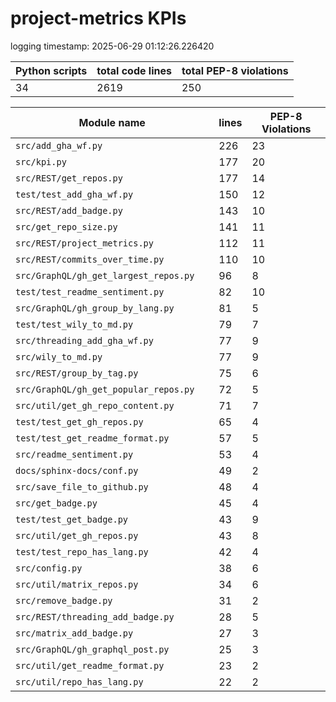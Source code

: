 # project-metrics KPIs

logging timestamp:
2025-06-29 01:12:26.226420

| Python scripts | total code lines | total PEP-8 violations |
| --- | --- | --- |
| 34| 2619 | 250 |

| Module name | lines | PEP-8 Violations |
| --- | --- | --- |
| `src/add_gha_wf.py                       ` |        226 |                   23 |
| `src/kpi.py                              ` |        177 |                   20 |
| `src/REST/get_repos.py                   ` |        177 |                   14 |
| `test/test_add_gha_wf.py                 ` |        150 |                   12 |
| `src/REST/add_badge.py                   ` |        143 |                   10 |
| `src/get_repo_size.py                    ` |        141 |                   11 |
| `src/REST/project_metrics.py             ` |        112 |                   11 |
| `src/REST/commits_over_time.py           ` |        110 |                   10 |
| `src/GraphQL/gh_get_largest_repos.py     ` |         96 |                    8 |
| `test/test_readme_sentiment.py           ` |         82 |                   10 |
| `src/GraphQL/gh_group_by_lang.py         ` |         81 |                    5 |
| `test/test_wily_to_md.py                 ` |         79 |                    7 |
| `src/threading_add_gha_wf.py             ` |         77 |                    9 |
| `src/wily_to_md.py                       ` |         77 |                    9 |
| `src/REST/group_by_tag.py                ` |         75 |                    6 |
| `src/GraphQL/gh_get_popular_repos.py     ` |         72 |                    5 |
| `src/util/get_gh_repo_content.py         ` |         71 |                    7 |
| `test/test_get_gh_repos.py               ` |         65 |                    4 |
| `test/test_get_readme_format.py          ` |         57 |                    5 |
| `src/readme_sentiment.py                 ` |         53 |                    4 |
| `docs/sphinx-docs/conf.py                ` |         49 |                    2 |
| `src/save_file_to_github.py              ` |         48 |                    4 |
| `src/get_badge.py                        ` |         45 |                    4 |
| `test/test_get_badge.py                  ` |         43 |                    9 |
| `src/util/get_gh_repos.py                ` |         43 |                    8 |
| `test/test_repo_has_lang.py              ` |         42 |                    4 |
| `src/config.py                           ` |         38 |                    6 |
| `src/util/matrix_repos.py                ` |         34 |                    6 |
| `src/remove_badge.py                     ` |         31 |                    2 |
| `src/REST/threading_add_badge.py         ` |         28 |                    5 |
| `src/matrix_add_badge.py                 ` |         27 |                    3 |
| `src/GraphQL/gh_graphql_post.py          ` |         25 |                    3 |
| `src/util/get_readme_format.py           ` |         23 |                    2 |
| `src/util/repo_has_lang.py               ` |         22 |                    2 |
